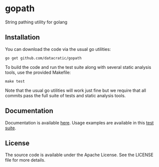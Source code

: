 # gopath #

String pathing utility for golang

## Installation ##

You can download the code via the usual go utilities:

```
go get github.com/datacratic/gopath
```

To build the code and run the test suite along with several static analysis
tools, use the provided Makefile:

```
make test
```

Note that the usual go utilities will work just fine but we require that all
commits pass the full suite of tests and static analysis tools.


## Documentation ##

Documentation is available [here](https://godoc.org/github.com/datacratic/gopath/path).
Usage examples are available in this [test suite](path/example_test.go).


## License ##

The source code is available under the Apache License. See the LICENSE file for
more details.

